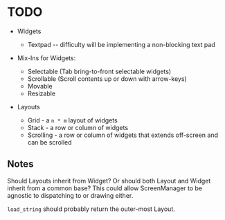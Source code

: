 TODO
====
* Widgets
    * Textpad -- difficulty will be implementing a non-blocking text pad

* Mix-Ins for Widgets:
    * Selectable (Tab bring-to-front selectable widgets)
    * Scrollable (Scroll contents up or down with arrow-keys)
    * Movable
    * Resizable

* Layouts
    * Grid - a `n * m` layout of widgets
    * Stack  - a row or column of widgets
    * Scrolling - a row or column of widgets that extends off-screen and can be scrolled


Notes
-----
Should Layouts inherit from Widget? Or should both Layout and Widget inherit from a common base?  This could allow ScreenManager to be agnostic to
dispatching to or drawing either.

`load_string` should probably return the outer-most Layout.
